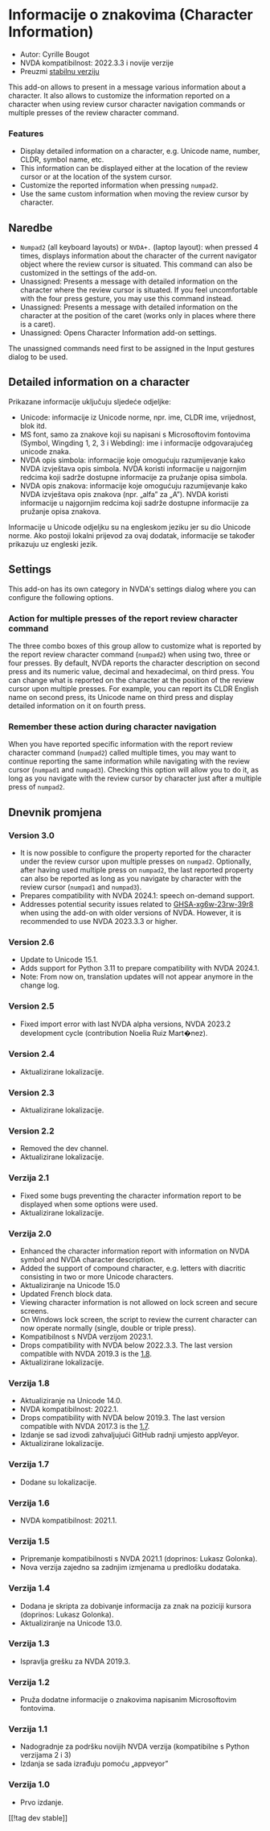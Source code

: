# Informacije o znakovima (Character Information) #

* Autor: Cyrille Bougot
* NVDA kompatibilnost: 2022.3.3 i novije verzije
* Preuzmi [stabilnu verziju][1]

This add-on allows to present in a message various information about a
character.  It also allows to customize the information reported on a
character when using review cursor character navigation commands or multiple
presses of the review character command.

### Features

* Display detailed information on a character, e.g. Unicode name, number,
  CLDR, symbol name, etc.
* This information can be displayed either at the location of the review
  cursor or at the location of the system cursor.
* Customize the reported information when pressing `numpad2`.
* Use the same custom information when moving the review cursor by
  character.

## Naredbe

* `Numpad2` (all keyboard layouts) or `NVDA+.` (laptop layout): when pressed
  4 times, displays information about the character of the current navigator
  object where the review cursor is situated. This command can also be
  customized in the settings of the add-on.
* Unassigned: Presents a message with detailed information on the character
  where the review cursor is situated. If you feel uncomfortable with the
  four press gesture, you may use this command instead.
* Unassigned: Presents a message with detailed information on the character
  at the position of the caret (works only in places where there is a
  caret).
* Unassigned: Opens Character Information add-on settings.

The unassigned commands need first to be assigned in the Input gestures
dialog to be used.

## Detailed information on a character

Prikazane informacije uključuju sljedeće odjeljke:

* Unicode: informacije iz Unicode norme, npr. ime, CLDR ime, vrijednost,
  blok itd.
* MS font, samo za znakove koji su napisani s Microsoftovim fontovima
  (Symbol, Wingding 1, 2, 3 i Webding): ime i informacije odgovarajućeg
  unicode znaka.
* NVDA opis simbola: informacije koje omogućuju razumijevanje kako NVDA
  izvještava opis simbola. NVDA koristi informacije u najgornjim redcima
  koji sadrže dostupne informacije za pružanje opisa simbola.
* NVDA opis znakova: informacije koje omogućuju razumijevanje kako NVDA
  izvještava opis znakova (npr. „alfa” za „A”). NVDA koristi informacije u
  najgornjim redcima koji sadrže dostupne informacije za pružanje opisa
  znakova.

Informacije u Unicode odjeljku su na engleskom jeziku jer su dio Unicode
norme. Ako postoji lokalni prijevod za ovaj dodatak, informacije se također
prikazuju uz engleski jezik.

## Settings

This add-on has its own category in NVDA's settings dialog where you can
configure the following options.

### Action for multiple presses of the report review character command

The three combo boxes of this group allow to customize what is reported by
the report review character command (`numpad2`) when using two, three or
four presses.  By default, NVDA reports the character description on second
press and its numeric value, decimal and hexadecimal, on third press.  You
can change what is reported on the character at the position of the review
cursor upon multiple presses.  For example, you can report its CLDR English
name on second press, its Unicode name on third press and display detailed
information on it on fourth press.

### Remember these action during character navigation

When you have reported specific information with the report review character
command (`numpad2`) called multiple times, you may want to continue
reporting the same information while navigating with the review cursor
(`numpad1` and `numpad3`).  Checking this option will allow you to do it, as
long as you navigate with the review cursor by character just after a
multiple press of `numpad2`.

## Dnevnik promjena

### Version 3.0

* It is now possible to configure the property reported for the character
  under the review cursor upon multiple presses on `numpad2`. Optionally,
  after having used multiple press on `numpad2`, the last reported property
  can also be reported as long as you navigate by character with the review
  cursor (`numpad1` and `numpad3`).
* Prepares compatibility with NVDA 2024.1: speech on-demand support.
* Addresses potential security issues related to [GHSA-xg6w-23rw-39r8][4]
  when using the add-on with older versions of NVDA. However, it is
  recommended to use NVDA 2023.3.3 or higher.

### Version 2.6

* Update to Unicode 15.1.
* Adds support for Python 3.11 to prepare compatibility with NVDA 2024.1.
* Note: From now on, translation updates will not appear anymore in the
  change log.

### Version 2.5

* Fixed import error with last NVDA alpha versions, NVDA 2023.2 development
  cycle (contribution Noelia Ruiz Mart�nez).

### Version 2.4

* Aktualizirane lokalizacije.

### Version 2.3

* Aktualizirane lokalizacije.

### Version 2.2

* Removed the dev channel.
* Aktualizirane lokalizacije.

### Verzija 2.1

* Fixed some bugs preventing the character information report to be
  displayed when some options were used.
* Aktualizirane lokalizacije.

### Verzija 2.0


* Enhanced the character information report with information on NVDA symbol
  and NVDA character description.
* Added the support of compound character, e.g. letters with diacritic
  consisting in two or more Unicode characters.
* Aktualiziranje na Unicode 15.0
* Updated French block data.
* Viewing character information is not allowed on lock screen and secure
  screens.
* On Windows lock screen, the script to review the current character can now
  operate normally (single, double or triple press).
* Kompatibilnost s NVDA verzijom 2023.1.
* Drops compatibility with NVDA below 2022.3.3. The last version compatible
  with NVDA 2019.3 is the [1.8][3].
* Aktualizirane lokalizacije.

### Verzija 1.8

* Aktualiziranje na Unicode 14.0.
* NVDA kompatibilnost: 2022.1.
* Drops compatibility with NVDA below 2019.3. The last version compatible
  with NVDA 2017.3 is the [1.7][2].
* Izdanje se sad izvodi zahvaljujući GitHub radnji umjesto appVeyor.
* Aktualizirane lokalizacije.

### Verzija 1.7

* Dodane su lokalizacije.

### Verzija 1.6

* NVDA kompatibilnost: 2021.1.

### Verzija 1.5

* Pripremanje kompatibilnosti s NVDA 2021.1 (doprinos: Lukasz Golonka).
* Nova verzija zajedno sa zadnjim izmjenama u predlošku dodataka.

### Verzija 1.4

* Dodana je skripta za dobivanje informacija za znak na poziciji kursora
  (doprinos: Lukasz Golonka).
* Aktualiziranje na Unicode 13.0.

### Verzija 1.3

* Ispravlja grešku za NVDA 2019.3.


### Verzija 1.2

* Pruža dodatne informacije o znakovima napisanim Microsoftovim fontovima.


### Verzija 1.1

* Nadogradnje za podršku novijih NVDA verzija (kompatibilne s Python
  verzijama 2 i 3)
* Izdanja se sada izrađuju pomoću „appveyor”


### Verzija 1.0

* Prvo izdanje.

[[!tag dev stable]]

[1]: https://www.nvaccess.org/addonStore/legacy?file=charInfo

[2]:
https://github.com/CyrilleB79/charInfo/releases/download/V1.7/charInfo-1.7.nvda-addon

[3]:
https://github.com/CyrilleB79/charInfo/releases/download/V1.8/charInfo-1.8.nvda-addon

[4]:
https://github.com/nvaccess/nvda/security/advisories/GHSA-xg6w-23rw-39r8#event-132994

